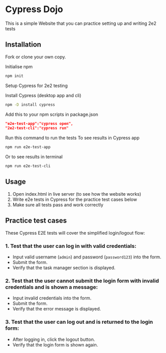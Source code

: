 # Cypress Dojo

This is a simple Website that you can practice setting up and writing 2e2 tests

## Installation

Fork or clone your own copy.

Initialise npm
```bash
npm init
```

Setup Cypress for 2e2 testing

Install Cypress (desktop app and cli)
```bash
npm -D install cypress
```

Add this to your npm scripts in package.json
```json
"e2e-test-app":"cypress open",
"2e2-test-cli":"cypress run"
```
Run this command to run the tests
To see results in Cypress app
```bash
npm run e2e-test-app 
```
Or to see results in terminal
```bash
npm run e2e-test-cli 
```

## Usage

1. Open index.html in live server (to see how the website works)
2. Write e2e tests in Cypress for the practice test cases below
3. Make sure all tests pass and work correctly

## Practice test cases

These Cypress E2E tests will cover the simplified login/logout flow:

### 1. Test that the user can log in with valid credentials:
- Input valid username (`admin`) and password (`password123`) into the form.
- Submit the form.
- Verify that the task manager section is displayed.

### 2. Test that the user cannot submit the login form with invalid credentials and is shown a message:
- Input invalid credentials into the form.
- Submit the form.
- Verify that the error message is displayed.

### 3. Test that the user can log out and is returned to the login form:
- After logging in, click the logout button.
- Verify that the login form is shown again.
